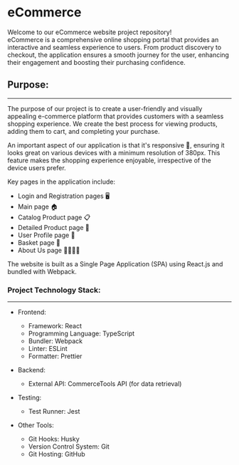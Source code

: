 # eCommerce

Welcome to our eCommerce website project repository!  
eCommerce is a comprehensive online shopping portal that provides an interactive and seamless experience to users. From product discovery to checkout, the application ensures a smooth journey for the user, enhancing their engagement and boosting their purchasing confidence.

## Purpose:

---

The purpose of our project is to create a user-friendly and visually appealing e-commerce platform that provides customers with a seamless shopping experience. We create the best process for viewing products, adding them to cart, and completing your purchase.

An important aspect of our application is that it's responsive 📲, ensuring it looks great on various devices with a minimum resolution of 380px. This feature makes the shopping experience enjoyable, irrespective of the device users prefer.

Key pages in the application include:

- Login and Registration pages 🖥️
- Main page 🏠
- Catalog Product page 📋
- Detailed Product page 🔎
- User Profile page 👤
- Basket page 🛒
- About Us page 🙋‍♂️🙋‍♀️

The website is built as a Single Page Application (SPA) using React.js and bundled with Webpack.

### Project Technology Stack:

---

- Frontend:

  - Framework: React
  - Programming Language: TypeScript
  - Bundler: Webpack
  - Linter: ESLint
  - Formatter: Prettier

- Backend:

  - External API: CommerceTools API (for data retrieval)

- Testing:

  - Test Runner: Jest

- Other Tools:
  - Git Hooks: Husky
  - Version Control System: Git
  - Git Hosting: GitHub
